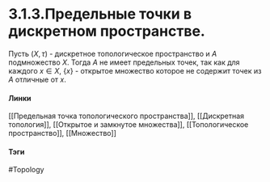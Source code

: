 # 3.1.3.Предельные точки в дискретном пространстве.
Пусть $(X,\tau)$ - дискретное топологическое пространство и $A$ подмножество $X$. Тогда $A$ не имеет предельных точек, так как для каждого $x\in X$, $\{x\}$ - открытое множество которое не содержит точек из $A$ отличные от $x$.

#### Линки
[[Предельная точка топологического пространства]],
[[Дискретная топология]],
[[Открытое и замкнутое множества]],
[[Топологическое пространство]],
[[Множество]]
#### Тэги 
 #Topology